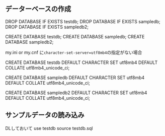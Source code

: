 
## データーベースの作成

DROP DATABASE IF EXISTS testdb;
DROP DATABASE IF EXISTS sampledb;
DROP DATABASE IF EXISTS sampledb2;

CREATE DATABASE testdb;
CREATE DATABASE sampledb;
CREATE DATABASE sampledb2;

my.ini or my.cnf に`character-set-server=utf8mb4`の指定がない場合

CREATE DATABASE testdb
  DEFAULT CHARACTER SET utf8mb4
  DEFAULT COLLATE utf8mb4_unicode_ci;

CREATE DATABASE sampledb
  DEFAULT CHARACTER SET utf8mb4
  DEFAULT COLLATE utf8mb4_unicode_ci;

CREATE DATABASE sampledb2
  DEFAULT CHARACTER SET utf8mb4
  DEFAULT COLLATE utf8mb4_unicode_ci;


## サンプルデータの読み込み

DLしておいて
use testdb
source testdb.sql
